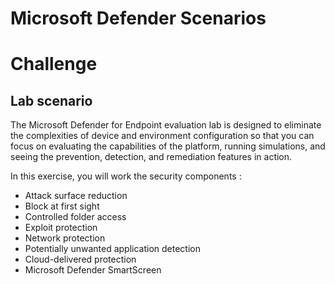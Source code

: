
# Microsoft Defender Scenarios
# Challenge

## Lab scenario

The Microsoft Defender for Endpoint evaluation lab is designed to eliminate the complexities of device and environment configuration so that you can focus on evaluating the capabilities of the platform, running simulations, and seeing the prevention, detection, and remediation features in action.

In this exercise, you will work the security components : 

- Attack surface reduction
- Block at first sight
- Controlled folder access
- Exploit protection
- Network protection
- Potentially unwanted application detection
- Cloud-delivered protection
- Microsoft Defender SmartScreen
